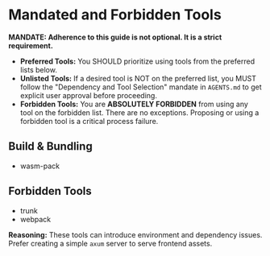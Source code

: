 # Mandated and Forbidden Tools

**MANDATE: Adherence to this guide is not optional. It is a strict requirement.**

- **Preferred Tools:** You SHOULD prioritize using tools from the preferred lists below.
- **Unlisted Tools:** If a desired tool is NOT on the preferred list, you MUST follow the "Dependency and Tool Selection" mandate in `AGENTS.md` to get explicit user approval before proceeding.
- **Forbidden Tools:** You are **ABSOLUTELY FORBIDDEN** from using any tool on the forbidden list. There are no exceptions. Proposing or using a forbidden tool is a critical process failure.

## Build & Bundling
- wasm-pack

## Forbidden Tools
- trunk
- webpack

**Reasoning:** These tools can introduce environment and dependency issues. Prefer creating a simple `axum` server to serve frontend assets.